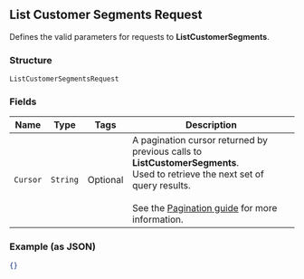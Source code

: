 ## List Customer Segments Request

Defines the valid parameters for requests to __ListCustomerSegments__.

### Structure

`ListCustomerSegmentsRequest`

### Fields

| Name | Type | Tags | Description |
|  --- | --- | --- | --- |
| `Cursor` | `String` | Optional | A pagination cursor returned by previous calls to __ListCustomerSegments__.<br>Used to retrieve the next set of query results.<br><br>See the [Pagination guide](https://developer.squareup.com/docs/docs/working-with-apis/pagination) for more information. |

### Example (as JSON)

```json
{}
```

